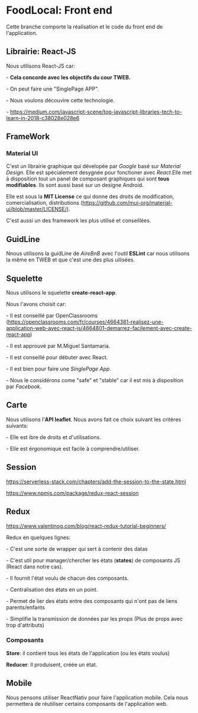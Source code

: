 # FoodLocal: Front end

Cette branche comporte la réalisation et le code du front end de l'application.

## Librairie: React-JS

Nous utilisons React-JS car:

\- **Cela concorde avec les objectifs du cour TWEB.**

\- On peut faire une "SinglePage APP".

\- Nous voulons découvire cette technologie.

\- https://medium.com/javascript-scene/top-javascript-libraries-tech-to-learn-in-2018-c38028e028e6

## FrameWork

### Material UI

C'est un librairie graphique qui dévelopée par *Google* basé sur *Material Design*. Elle est spécialement desygnée pour fonctioner avec *React*.Elle met à disposition tout un panel de composant graphiques qui sont **tous modifiables**. Ils sont aussi basé sur un designe Android.

Elle est sous la **MIT License** ce qui donne des droits de modification, comercialisation, distributions (https://github.com/mui-org/material-ui/blob/master/LICENSE/). 

C'est aussi un des framework les plus utilisé et conseillées.

## GuidLine

Nnous utilisons la guidLine de *AireBnB* avec l'outil **ESLint** car nous utilisons la même en TWEB et que c'est une des plus uilisées.

## Squelette

Nous utilisons le squelette **create-react-app**. 

Nous l'avons choisit car:

\- Il est conseillé par OpenClassrooms (https://openclassrooms.com/fr/courses/4664381-realisez-une-application-web-avec-react-js/4664801-demarrez-facilement-avec-create-react-app)

\- Il est approuvé par M.Miguel Santamaria.

\- Il est conseillé pour débuter avec React.

\- Il est bien pour faire une *SinglePage App*.

\- Nous le considérons come "safe" et "stable" car il est mis à disposition par *Facebook*.

## Carte

Nous utilisons l'**API  leaflet**. Nous avons fait ce choix suivant les critères suivants:

\- Elle est ibre de droits et d'utilisations. 

\- Elle est érgonomique est facile à comprendre/utiliser.

## Session

https://serverless-stack.com/chapters/add-the-session-to-the-state.html

https://www.npmjs.com/package/redux-react-session

## Redux

https://www.valentinog.com/blog/react-redux-tutorial-beginners/

Redux en quelques lignes:

\- C'est une sorte de wrapper qui sert à contenir des datas

\- C'est util pour manager/chercher les états (**states**) de composants JS (React dans notre cas).

  \- Il fournit l'état voulu de chacun des composants.

  \- Centralisation des états en un point.

  \- Permet de lier des états entre des composants qui n'ont pas de liens parents/enfants

\- Simplifie la transmission de données par les props (Plus de props avec trop d'attributs)

### Composants

**Store**: il contient tous les états de l'application (ou les états voulus)

**Reducer**: Il produisent, créée un état.



## Mobile

Nous pensons utiliser ReactNativ pour faire l'application mobile. Cela nous permettera de réutiliser certains composants de l'application web.  

